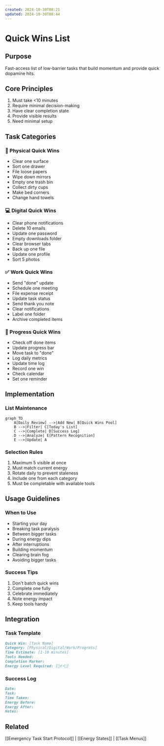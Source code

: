 ```yaml
---
created: 2024-10-30T08:21
updated: 2024-10-30T08:44
---
```

# Quick Wins List

## Purpose
Fast-access list of low-barrier tasks that build momentum and provide quick dopamine hits.

## Core Principles
1. Must take <10 minutes
2. Require minimal decision-making
3. Have clear completion state
4. Provide visible results
5. Need minimal setup

## Task Categories

### 🧹 Physical Quick Wins
- Clear one surface
- Sort one drawer
- File loose papers
- Wipe down mirrors
- Empty one trash bin
- Collect dirty cups
- Make bed corners
- Change hand towels

### 💻 Digital Quick Wins
- Clear phone notifications
- Delete 10 emails
- Update one password
- Empty downloads folder
- Clear browser tabs
- Back up one file
- Update one profile
- Sort 5 photos

### ✅ Work Quick Wins
- Send "done" update
- Schedule one meeting
- File expense receipt
- Update task status
- Send thank you note
- Clear notifications
- Label one folder
- Archive completed items

### 🎯 Progress Quick Wins
- Check off done items
- Update progress bar
- Move task to "done"
- Log daily metrics
- Update time log
- Record one win
- Check calendar
- Set one reminder

## Implementation

### List Maintenance
```mermaid
graph TD
    A[Daily Review] -->|Add New| B[Quick Wins Pool]
    B -->|Filter| C[Today's List]
    C -->|Complete| D[Success Log]
    D -->|Analyze| E[Pattern Recognition]
    E -->|Update| A
```

### Selection Rules
1. Maximum 5 visible at once
2. Must match current energy
3. Rotate daily to prevent staleness
4. Include one from each category
5. Must be completable with available tools

## Usage Guidelines

### When to Use
- Starting your day
- Breaking task paralysis
- Between bigger tasks
- During energy dips
- After interruptions
- Building momentum
- Clearing brain fog
- Avoiding bigger tasks

### Success Tips
1. Don't batch quick wins
2. Complete one fully
3. Celebrate immediately
4. Note energy impact
5. Keep tools handy

## Integration

### Task Template
```markdown
Quick Win: [Task Name]
Category: [Physical/Digital/Work/Progress]
Time Estimate: [1-10 minutes]
Tools Needed:
Completion Marker:
Energy Level Required: [🧟‍♂️⚡🚀]
```

### Success Log
```markdown
Date:
Task:
Time Taken:
Energy Before:
Energy After:
Notes:
```

## Related
[[Emergency Task Start Protocol]] | [[Energy States]] | [[Task Menus]]
